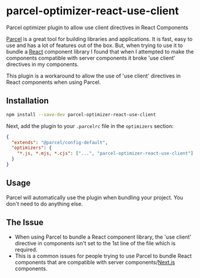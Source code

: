# parcel-optimizer-react-use-client
Parcel optimizer plugin to allow use client directives in React Components


[Parcel](https://parceljs.org/) is a great tool for building libraries and applications.
It is fast, easy to use and has a lot of features out of the box.
But, when trying to use it to bundle a [React](https://reactjs.org/) component library I found that when I attempted to make the components compatible with server components it broke 'use client' directives in my components.

This plugin is a workaround to allow the use of 'use client' directives in React components when using Parcel.


## Installation

```bash
npm install --save-dev parcel-optimizer-react-use-client
```

Next, add the plugin to your `.parcelrc` file in the `optimizers` section:
```json
{
  "extends": "@parcel/config-default",
  "optimizers": {
    "*.js, *.mjs, *.cjs": ["...", "parcel-optimizer-react-use-client"]
  }
}
```

## Usage

Parcel will automatically use the plugin when bundling your project. You don't need to do anything else.


## The Issue
* When using Parcel to bundle a React component library, the 'use client' directive in components isn't set to the 1st line of the file which is required.
* This is a common issues for people trying to use Parcel to bundle React components that are compatible with server components/[Next.js](https://nextjs.org/) components.
